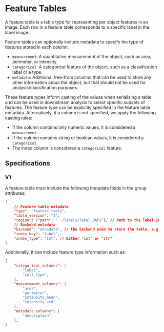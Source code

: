 # Feature Tables

A feature table is a table type for representing per object features in an image. Each row in a feature table corresponds to a specific label in the label image.

Feature tables can optionally include metadata to specify the type of features stored in each column:

- `measurement`: A quantitative measurement of the object, such as area, perimeter, or intensity.
- `categorical`: A categorical feature of the object, such as a classification label or a type.
- `metadata`: Additional free-from columns that can be used to store any other information about the object, but that should not be used for analysis/classification purposes.

These feature types inform casting of the values when serialising a table and can be used in downstream analysis to select specific subsets of features. The feature type can be explicitly specified in the feature table metadata. Alternatively, if a column is not specified, we apply the following casting rules:

- If the column contains only numeric values, it is considered a `measurement`.
- If the column contains string or boolean values, it is considered a `categorical`.
- The index column is considered a `categorical` feature.

## Specifications

### V1

A feature table must include the following metadata fields in the group attributes:

```json
{
    // Feature table metadata
    "type": "feature_table",
    "table_version": "1",
    "region": {"path": "../labels/label_DAPI"}, // Path to the label image associated with this feature table
    // Backend metadata
    "backend": "annadata", // the backend used to store the table, e.g. "annadata", "parquet", etc..
    "index_key": "label", 
    "index_type": "int", // Either "int" or "str"
}
```

Additionally, it can include feature type information such as:

```json
{
    "categorical_columns": [
        "label",
        "cell_type",
    ],
    "measurement_columns": [
        "area",
        "perimeter",
        "intensity_mean",
        "intensity_std"
    ],
    "metadata_columns": [
        "description",
    ],
}
```
